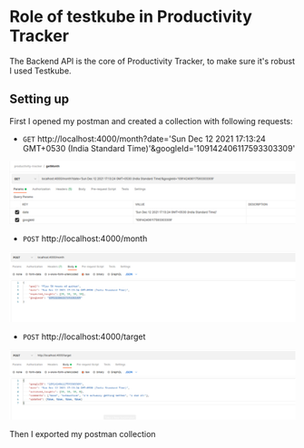 # Role of testkube in Productivity Tracker

The Backend API is the core of Productivity Tracker, to make sure it's robust I used Testkube.

## Setting up

First I opened my postman and created a collection with following requests:
- `GET` http://localhost:4000/month?date='Sun Dec 12 2021 17:13:24 GMT+0530 (India Standard Time)'&googleId='109142406117593303309'
<img src="https://github.com/ArthThapa/productivity-tracker/blob/main/readme/getMonth.png"/>

- `POST` http://localhost:4000/month
<img src="https://github.com/ArthThapa/productivity-tracker/blob/main/readme/postMonth.png" />

- `POST` http://localhost:4000/target
<img src="https://github.com/ArthThapa/productivity-tracker/blob/main/readme/postTarget.png" />

Then I exported my postman collection
